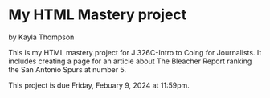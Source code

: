 # My HTML Mastery project

by Kayla Thompson

This is my HTML mastery project for J 326C-Intro to Coing for Journalists. It includes creating a page for an article about The Bleacher Report ranking the San Antonio Spurs at number 5.

This project is due Friday, Febuary 9, 2024 at 11:59pm.
